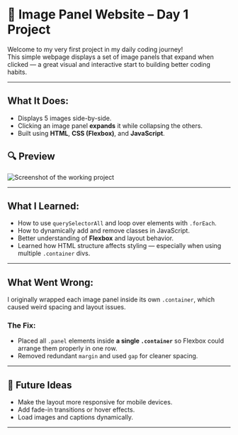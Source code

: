 # 📸 Image Panel Website – Day 1 Project

Welcome to my very first project in my daily coding journey!  
This simple webpage displays a set of image panels that expand when clicked — a great visual and interactive start to building better coding habits.

---

##  What It Does:

- Displays 5 images side-by-side.
- Clicking an image panel **expands** it while collapsing the others.
- Built using **HTML**, **CSS (Flexbox)**, and **JavaScript**.

## 🔍 Preview

![Screenshot of the working project]([..images/screenshot.png])

---

##  What I Learned:

- How to use `querySelectorAll` and loop over elements with `.forEach`.
- How to dynamically add and remove classes in JavaScript.
- Better understanding of **Flexbox** and layout behavior.
- Learned how HTML structure affects styling — especially when using multiple `.container` divs.

---

##  What Went Wrong:

I originally wrapped each image panel inside its own `.container`, which caused weird spacing and layout issues.

### The Fix:
- Placed all `.panel` elements inside **a single `.container`** so Flexbox could arrange them properly in one row.
- Removed redundant `margin` and used `gap` for cleaner spacing.

---

## 🚀 Future Ideas

- Make the layout more responsive for mobile devices.
- Add fade-in transitions or hover effects.
- Load images and captions dynamically.

---

